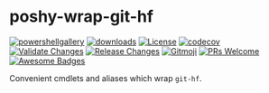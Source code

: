 # poshy-wrap-git-hf

[![powershellgallery](https://img.shields.io/powershellgallery/v/poshy-wrap-git-hf.svg)](https://www.powershellgallery.com/packages/poshy-wrap-git-hf)
[![downloads](https://img.shields.io/powershellgallery/dt/poshy-wrap-git-hf.svg)](https://www.powershellgallery.com/packages/poshy-wrap-git-hf)
[![License](https://img.shields.io/github/license/pwshrc/poshy-wrap-git-hf)](./LICENSE.txt)
[![codecov](https://codecov.io/gh/pwshrc/poshy-wrap-git-hf/branch/main/graph/badge.svg)](https://codecov.io/gh/pwshrc/poshy-wrap-git-hf)
[![Validate Changes](https://github.com/pwshrc/poshy-wrap-git-hf/actions/workflows/validate.yml/badge.svg)](https://github.com/pwshrc/poshy-wrap-git-hf/actions/workflows/validate.yml)
[![Release Changes](https://github.com/pwshrc/poshy-wrap-git-hf/actions/workflows/release.yml/badge.svg)](https://github.com/pwshrc/poshy-wrap-git-hf/actions/workflows/release.yml)
[![Gitmoji](https://img.shields.io/badge/gitmoji-%20😜%20😍-FFDD67.svg?style=flat-square)](https://gitmoji.carloscuesta.me/)
[![PRs Welcome](https://img.shields.io/badge/PRs-welcome-brightgreen.svg?style=flat-square)](http://makeapullrequest.com)
[![Awesome Badges](https://img.shields.io/badge/badges-awesome-green.svg)](https://github.com/Naereen/badges)

Convenient cmdlets and aliases which wrap `git-hf`.